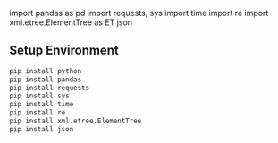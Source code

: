 
import pandas as pd
import requests, sys
import time
import re
import xml.etree.ElementTree as ET
json


## Setup Environment

```bash
pip install python
pip install pandas
pip install requests
pip install sys
pip install time
pip install re
pip install xml.etree.ElementTree
pip install json
```
